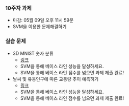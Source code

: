 

### 10주자 과제
- 마감: 05월 09일 오후 11시 59분
- SVM을 이용한 문제해결하기

### 실습 문제
- 3D MNIST 숫자 분류  
  - [링크](https://www.kaggle.com/t/43e220a5f5e14fcdaa76fec15256c6ba)
  - SVM을 통해 베이스 라인 성능을 달성하세요.
  - SVM을 통해 베이스 라인 점수를 넘으면 과제 제출 완료!
- 날씨 및 유동인구에 따른 교통량 추이 예측하기
  - [링크](https://www.kaggle.com/t/196d9816828a45cf8486073299621102)
  - SVM을 통해 베이스 라인 성능을 달성하세요.
  - SVM을 통해 베이스 라인 점수를 넘으면 과제 제출 완료!



